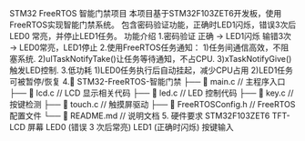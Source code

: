STM32 FreeRTOS 智能门禁项目
本项目基于STM32F103ZET6开发板，使用FreeRTOS实现智能门禁系统。
包含密码验证功能，正确时LED1闪烁，错误3次后 LED0 常亮，并停止LED1任务。
功能介绍
1.密码验证
正确 → LED1闪烁
输错3次 → LED0常亮，LED1停止
2.使用FreeRTOS任务通知：
1)任务间通信高效，不阻塞系统.
2)ulTaskNotifyTake()让任务等待通知，不占CPU.
3)xTaskNotifyGive()触发LED控制.
3.低功耗
1)LED0任务执行后自动挂起，减少CPU占用
2)LED1任务可被暂停/恢复
4.📂 STM32-FreeRTOS-智能门禁
├── 📄 main.c           // 主程序入口
├── 📄 lcd.c            // LCD 显示相关代码
├── 📄 led.c            // LED 控制代码
├── 📄 key.c            // 按键检测
├── 📄 touch.c          // 触摸屏驱动
├── 📄 FreeRTOSConfig.h // FreeRTOS 配置文件
└── 📄 README.md        // 说明文档
5. 硬件要求
STM32F103ZET6
TFT-LCD 屏幕
LED0 (错误 3 次后常亮)
LED1 (正确时闪烁)
按键输入
